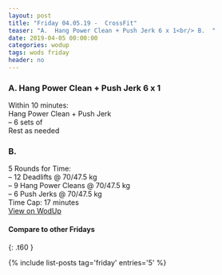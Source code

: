 ```yaml
---
layout: post
title: "Friday 04.05.19 -  CrossFit"
teaser: "A.  Hang Power Clean + Push Jerk 6 x 1<br/> B.  "
date: 2019-04-05 00:00:00
categories: wodup
tags: wods friday
header: no
---
```



<h3>A.  Hang Power Clean + Push Jerk 6 x 1</h3>
Within 10 minutes:<br/>
Hang Power Clean + Push Jerk<br/>– 6 sets of <br/>Rest as needed<br/>
<h3>B.  </h3>
5 Rounds for Time:<br/>– 12 Deadlifts @ 70/47.5 kg<br/>– 9 Hang Power Cleans @ 70/47.5 kg<br/>– 6 Push Jerks @ 70/47.5 kg<br/>Time Cap: 17 minutes<br/>
<a href="https://www.wodup.com/gyms/asphodel/wods/14918" target="blank">View on WodUp</a>


#### Compare to other Fridays
{: .t60 }

{% include list-posts tag='friday' entries='5' %}